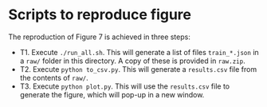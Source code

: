# Scripts to reproduce figure

The reproduction of Figure 7 is achieved in three steps:

- T1. Execute `./run_all.sh`. This will generate a list of files `train_*.json` in a `raw/` folder in this directory. A copy of these is provided in `raw.zip`.
- T2. Execute `python to_csv.py`. This will generate a `results.csv` file from the contents of `raw/`.
- T3. Execute `python plot.py`. This will use the `results.csv` file to generate the figure, which will pop-up in a new window.
